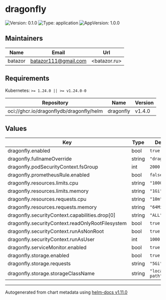 # dragonfly

![Version: 0.1.0](https://img.shields.io/badge/Version-0.1.0-informational?style=flat-square) ![Type: application](https://img.shields.io/badge/Type-application-informational?style=flat-square) ![AppVersion: 1.0.0](https://img.shields.io/badge/AppVersion-1.0.0-informational?style=flat-square)

## Maintainers

| Name | Email | Url |
| ---- | ------ | --- |
| batazor | <batazor111@gmail.com> | <batazor.ru> |

## Requirements

Kubernetes: `>= 1.24.0 || >= v1.24.0-0`

| Repository | Name | Version |
|------------|------|---------|
| oci://ghcr.io/dragonflydb/dragonfly/helm | dragonfly | v1.4.0 |

## Values

| Key | Type | Default | Description |
|-----|------|---------|-------------|
| dragonfly.enabled | bool | `true` |  |
| dragonfly.fullnameOverride | string | `"dragonfly"` |  |
| dragonfly.podSecurityContext.fsGroup | int | `2000` |  |
| dragonfly.prometheusRule.enabled | bool | `false` |  |
| dragonfly.resources.limits.cpu | string | `"1000m"` |  |
| dragonfly.resources.limits.memory | string | `"1Gi"` |  |
| dragonfly.resources.requests.cpu | string | `"10m"` |  |
| dragonfly.resources.requests.memory | string | `"64Mi"` |  |
| dragonfly.securityContext.capabilities.drop[0] | string | `"ALL"` |  |
| dragonfly.securityContext.readOnlyRootFilesystem | bool | `true` |  |
| dragonfly.securityContext.runAsNonRoot | bool | `true` |  |
| dragonfly.securityContext.runAsUser | int | `1000` |  |
| dragonfly.serviceMonitor.enabled | bool | `true` |  |
| dragonfly.storage.enabled | bool | `true` |  |
| dragonfly.storage.requests | string | `"5Gi"` |  |
| dragonfly.storage.storageClassName | string | `"local-path"` |  |

----------------------------------------------
Autogenerated from chart metadata using [helm-docs v1.11.0](https://github.com/norwoodj/helm-docs/releases/v1.11.0)
